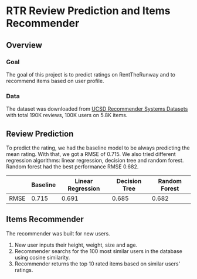 # RTR Review Prediction and Items Recommender

## Overview
### Goal
The goal of this project is to predict ratings on RentTheRunway and to recommend items based on user profile.

### Data
The dataset was downloaded from [UCSD Recommender Systems Datasets](https://cseweb.ucsd.edu/~jmcauley/datasets.html#clothing_fit) with total 190K reviews, 100K users on 5.8K items.

## Review Prediction
To predict the rating, we had the baseline model to be always predicting the mean rating. With that, we got a RMSE of 0.715. We also tried different regression algorithms: linear regression, decision tree and random forest. Random forest had the best performance RMSE 0.682.

| | Baseline | Linear Regression |  Decision Tree | Random Forest | 
| --- | --- |  --- | --- | --- |
| RMSE | 0.715 | 0.691 |  0.685 | 0.682 |

## Items Recommender
The recommender was built for new users.
1. New user inputs their height, weight, size and age.
2. Recommender searchs for the 100 most similar users in the database using cosine similarity.
3. Recommender returns the top 10 rated items based on similar users' ratings.
